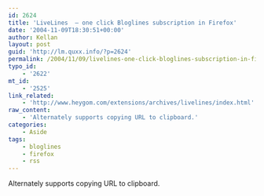 ```yaml
---
id: 2624
title: 'LiveLines  – one click Bloglines subscription in Firefox'
date: '2004-11-09T18:30:51+00:00'
author: Kellan
layout: post
guid: 'http://lm.quxx.info/?p=2624'
permalink: /2004/11/09/livelines-one-click-bloglines-subscription-in-firefox/
typo_id:
    - '2622'
mt_id:
    - '2525'
link_related:
    - 'http://www.heygom.com/extensions/archives/livelines/index.html'
raw_content:
    - 'Alternately supports copying URL to clipboard.'
categories:
    - Aside
tags:
    - bloglines
    - firefox
    - rss
---
```


Alternately supports copying URL to clipboard.
